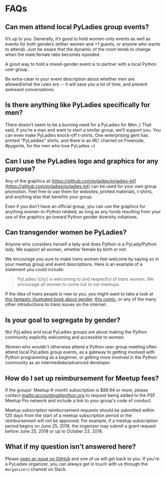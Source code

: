 # FAQs

## Can men attend local PyLadies group events?

It’s up to you. Generally, it’s good to hold women-only events as well as events for both genders (either women and +1 guests, or anyone who wants to attend). Just be aware that the dynamic of the room tends to change when the male:female ratio becomes lopsided.

A good way to hold a mixed-gender event is to partner with a local Python user group.

Be extra-clear in your event description about whether men are allowed/what the rules are -- it will save you a lot of time, and prevent awkward conversations.

## Is there anything like PyLadies specifically for men?

There doesn’t seem to be a burning need for a PyLadies for Men ;) That said, if you’re a man and want to start a similar group, we’ll support you. You can even make PyLadies knock-off t-shirts. One enterprising gent has printed “PyLaddies” shirts, and there is an IRC channel on Freenode, #pygents, for the men who love PyLadies =)

## Can I use the PyLadies logo and graphics for any purpose?

Any of the graphics at [https://github.com/pyladies/pyladies-kit](https://github.com/pyladies/pyladies-kit) can be used for your own group promotion. Feel free to use them for websites, printed materials, t-shirts, and anything else that benefits your group.

Even if you don’t have an official group, you can use the graphics for anything women-in-Python related, as long as any funds resulting from your use of the graphics go toward Python gender diversity initiatives.

## Can transgender women be PyLadies?

Anyone who considers herself a lady and does Python is a PyLady/Python lady. We support all women, whether female by birth or not.

We encourage you sure to make trans women feel welcome by saying so in your meetup group and event descriptions. Here is an example of a statement you could include:

> PyLadies \[city\] is welcoming to and respectful of trans women. We
> encourage all women to come out to our meetups.

If the idea of trans people is new to you, you might want to take a look at [this fantastic illustrated book about gender](http://www.thegenderbook.com), [this comic](http://www.roostertailscomic.com/?p=1495), or any of the many other introductions to trans issues on the internet.

## Is your goal to segregate by gender?

No! PyLadies and local PyLadies groups are about making the Python community explicitly welcoming and accessible to women.

Women who wouldn’t otherwise attend a Python user group meeting often attend local PyLadies group events, as a gateway to getting involved with Python programming as a beginner, or getting more involved in the Python community as an intermediate/advanced developer.

## How do I set up reimbursement for Meetup fees?

If the groups' Meetup 6-month subscription is \$89.94 or more, please contact <mailto:accounting@python.org>
to request being added to the PSF Meetup Pro network and include a link to your group's code of conduct.

Meetup subscription reimbursement requests should be submitted within 120 days
from the start of a meetup subscription period or the reimbursement will not be approved.
For example, if a meetup subscription period begins on June 25, 2018,
the organizer may submit a grant request before June 25, 2018 or up to October 23, 2018.

## What if my question isn’t answered here?

Please [open an issue on GitHub](https://github.com/pyladies/info/issues)
and one of us will get back to you. If you're a PyLadies organizer, you can
always get in touch with us through the `#organizers` channel on Slack.
